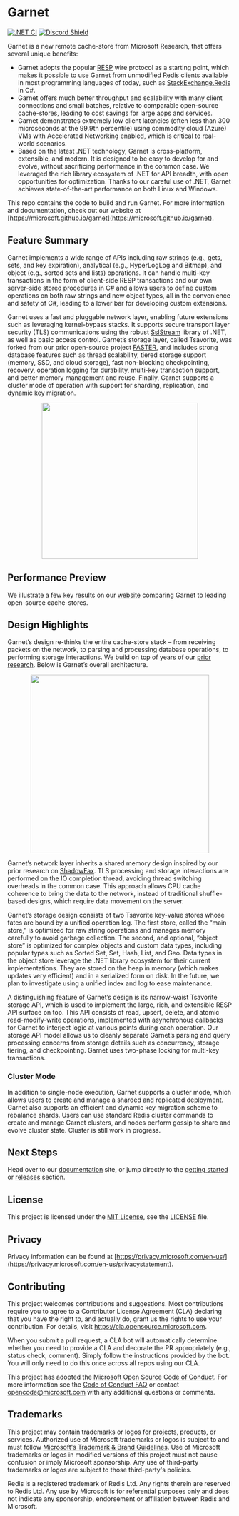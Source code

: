 # Garnet
[![.NET CI](https://github.com/microsoft/garnet/actions/workflows/ci.yml/badge.svg?branch=main)](https://github.com/microsoft/garnet/actions/workflows/ci.yml)
[![Discord Shield](https://discordapp.com/api/guilds/1213937452272582676/widget.png?style=shield)](https://aka.ms/garnet-discord)

Garnet is a new remote cache-store from Microsoft Research, that offers several unique benefits:
* Garnet adopts the popular [RESP](https://redis.io/docs/reference/protocol-spec/) wire protocol as a starting point, which makes it possible to use Garnet from unmodified Redis clients available in
  most programming languages of today, such as [StackExchange.Redis](https://github.com/StackExchange/StackExchange.Redis) in C#.
* Garnet offers much better throughput and scalability with many client connections and small batches, relative to comparable open-source cache-stores, leading to cost savings for large apps and services.
* Garnet demonstrates extremely low client latencies (often less than 300 microseconds at the 99.9th percentile) using commodity cloud (Azure) VMs with Accelerated Networking enabled, which is critical to real-world scenarios.
* Based on the latest .NET technology, Garnet is cross-platform, extensible, and modern. It is designed to be easy to develop for and evolve, without sacrificing performance in the
  common case. We leveraged the rich library ecosystem of .NET for API breadth, with open opportunities for optimization. Thanks to our careful use of .NET, Garnet achieves
  state-of-the-art performance on both Linux and Windows.

This repo contains the code to build and run Garnet. For more information and documentation, check out our website at [https://microsoft.github.io/garnet](https://microsoft.github.io/garnet).

## Feature Summary

Garnet implements a wide range of APIs including raw strings (e.g., gets, sets, and key expiration), analytical (e.g., HyperLogLog and Bitmap), and object (e.g., sorted sets and lists)
operations. It can handle multi-key transactions in the form of client-side RESP transactions and our own server-side stored procedures in C# and allows users to define custom
operations on both raw strings and new object types, all in the convenience and safety of C#, leading to a lower bar for developing custom extensions.

Garnet uses a fast and pluggable network layer, enabling future extensions such as leveraging kernel-bypass stacks. It supports secure transport layer security (TLS) communications using 
the robust [SslStream](https://learn.microsoft.com/en-us/dotnet/api/system.net.security.sslstream) library of .NET, as well as basic access control. Garnet’s storage layer, called Tsavorite, was
forked from our prior open-source project [FASTER](https://github.com/microsoft/FASTER), and includes strong database features such as thread scalability, tiered storage support 
(memory, SSD, and cloud storage), fast non-blocking checkpointing, recovery, operation logging for durability, multi-key transaction support, and better memory management and reuse.
Finally, Garnet supports a cluster mode of operation with support for sharding, replication, and dynamic key migration.

<p align="center">
  <img src="https://github.com/microsoft/garnet/assets/18355833/851be90b-e43a-40ca-ae56-7dc087cf6adc" width=350 />
</p>

## Performance Preview

We illustrate a few key results on our [website](https://microsoft.github.io/garnet/docs/benchmarking/overview) comparing Garnet to leading open-source cache-stores.

## Design Highlights

Garnet’s design re-thinks the entire cache-store stack – from receiving packets on the network, to parsing and processing database operations, to performing storage interactions. We build on 
top of years of our [prior research](https://microsoft.github.io/FASTER/docs/td-research-papers/). Below is Garnet’s overall architecture.

<p align="center">
  <img src="https://github.com/microsoft/garnet/assets/18355833/8d89f719-f86b-4b1f-81d1-1ae7bd450001" width=400 />
</p>

Garnet’s network layer inherits a shared memory design inspired by our prior research on [ShadowFax](https://www.microsoft.com/en-us/research/publication/achieving-high-throughput-and-elasticity-in-a-larger-than-memory-store/). TLS 
processing and storage interactions are performed on the IO completion thread, avoiding thread switching overheads in the common case. This approach allows CPU cache coherence to bring the data to the network, instead of traditional
shuffle-based designs, which require data movement on the server.

Garnet’s storage design consists of two Tsavorite key-value stores whose fates are bound by a unified operation log. The first store, called the “main store,” is optimized for raw string operations and manages memory carefully to 
avoid garbage collection. The second, and optional, “object store” is optimized for complex objects and custom data types, including popular types such as Sorted Set, Set, Hash, List, and Geo. Data types in the object store 
leverage the .NET library ecosystem for their current implementations. They are stored on the heap in memory (which makes updates very efficient) and in a serialized form on disk. In the future, we plan to investigate using a
unified index and log to ease maintenance.

A distinguishing feature of Garnet’s design is its narrow-waist Tsavorite storage API, which is used to implement the large, rich, and extensible RESP API surface on top. This API consists of read, upsert, delete, and atomic
read-modify-write operations, implemented with asynchronous callbacks for Garnet to interject logic at various points during each operation. Our storage API model allows us to cleanly separate Garnet’s parsing and query
processing concerns from storage details such as concurrency, storage tiering, and checkpointing. Garnet uses two-phase locking for multi-key transactions.

### Cluster Mode

In addition to single-node execution, Garnet supports a cluster mode, which allows users to create and manage a sharded and replicated deployment. Garnet also supports an efficient and dynamic key migration scheme 
to rebalance shards. Users can use standard Redis cluster commands to create and manage Garnet clusters, and nodes perform gossip to share and evolve cluster state. Cluster is still work in progress.

## Next Steps

Head over to our [documentation](https://microsoft.github.io/garnet) site, or jump directly to the [getting started](https://microsoft.github.io/garnet/docs/getting-started) or 
[releases](https://microsoft.github.io/garnet/docs/welcome/releases) section.

## License

This project is licensed under the [MIT License](https://opensource.org/licenses/MIT), see the [LICENSE](LICENSE) file.

## Privacy

Privacy information can be found at [https://privacy.microsoft.com/en-us/](https://privacy.microsoft.com/en-us/privacystatement).

## Contributing

This project welcomes contributions and suggestions.  Most contributions require you to agree to a
Contributor License Agreement (CLA) declaring that you have the right to, and actually do, grant us
the rights to use your contribution. For details, visit https://cla.opensource.microsoft.com.

When you submit a pull request, a CLA bot will automatically determine whether you need to provide
a CLA and decorate the PR appropriately (e.g., status check, comment). Simply follow the instructions
provided by the bot. You will only need to do this once across all repos using our CLA.

This project has adopted the [Microsoft Open Source Code of Conduct](https://opensource.microsoft.com/codeofconduct/).
For more information see the [Code of Conduct FAQ](https://opensource.microsoft.com/codeofconduct/faq/) or
contact [opencode@microsoft.com](mailto:opencode@microsoft.com) with any additional questions or comments.

## Trademarks

This project may contain trademarks or logos for projects, products, or services. Authorized use of Microsoft 
trademarks or logos is subject to and must follow 
[Microsoft's Trademark & Brand Guidelines](https://www.microsoft.com/en-us/legal/intellectualproperty/trademarks/usage/general).
Use of Microsoft trademarks or logos in modified versions of this project must not cause confusion or imply Microsoft sponsorship.
Any use of third-party trademarks or logos are subject to those third-party's policies.

Redis is a registered trademark of Redis Ltd. Any rights therein are reserved to Redis Ltd. Any use by Microsoft is for referential 
purposes only and does not indicate any sponsorship, endorsement or affiliation between Redis and Microsoft.
